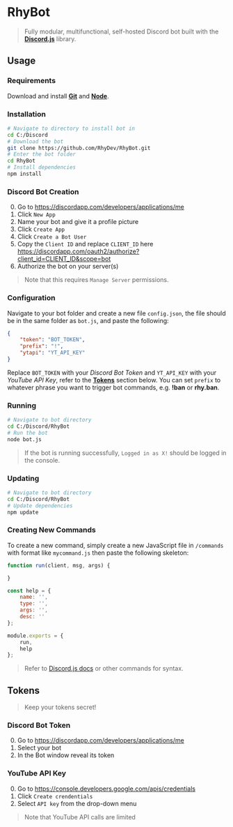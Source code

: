 # RhyBot
> Fully modular, multifunctional, self-hosted Discord bot built with the **[Discord.js](discord.js.org)** library.

## Usage

### Requirements
Download and install **[Git](https://git-scm.com/downloads)** and **[Node](https://nodejs.org/en/)**.

### Installation
```bash
# Navigate to directory to install bot in
cd C:/Discord
# Download the bot
git clone https://github.com/RhyDev/RhyBot.git
# Enter the bot folder
cd RhyBot
# Install dependencies
npm install
```

### Discord Bot Creation
0. Go to https://discordapp.com/developers/applications/me
1. Click `New App`
2. Name your bot and give it a profile picture
3. Click `Create App`
4. Click `Create a Bot User`
5. Copy the `Client ID` and replace `CLIENT_ID` here https://discordapp.com/oauth2/authorize?client_id=CLIENT_ID&scope=bot
6. Authorize the bot on your server(s)
> Note that this requires `Manage Server` permissions.

### Configuration
Navigate to your bot folder and create a new file `config.json`, the file should be in the same folder as `bot.js`, and paste the following:
```json
{
    "token": "BOT_TOKEN",
    "prefix": "!",
    "ytapi": "YT_API_KEY"
}
```
Replace `BOT_TOKEN` with your *Discord Bot Token* and `YT_API_KEY` with your *YouTube API Key*, refer to the **[Tokens](#Tokens)** section below.
You can set `prefix` to whatever phrase you want to trigger bot commands, e.g. **!ban** or **rhy.ban**.

### Running
```bash
# Navigate to bot directory
cd C:/Discord/RhyBot
# Run the bot
node bot.js
```
> If the bot is running successfully, `Logged in as X!` should be logged in the console.

### Updating
```bash
# Navigate to bot directory
cd C:/Discord/RhyBot
# Update dependencies
npm update
```

### Creating New Commands
To create a new command, simply create a new JavaScript file in `/commands` with format like `mycommand.js` then paste the following skeleton:
```js
function run(client, msg, args) {

}

const help = {
	name: '',
	type: '',
	args: '',
	desc: ''
};

module.exports = {
	run,
	help
};
```
> Refer to [Discord.js docs](https://discord.js.org/#/docs/main/stable/general/welcome) or other commands for syntax.

## Tokens
> Keep your tokens secret!
### Discord Bot Token
0. Go to https://discordapp.com/developers/applications/me
1. Select your bot
2. In the Bot window reveal its token

### YouTube API Key
0. Go to https://console.developers.google.com/apis/credentials
1. Click `Create crendentials`
2. Select `API key` from the drop-down menu
> Note that YouTube API calls are limited
